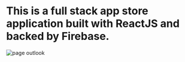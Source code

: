 # This is a full stack app store application built with ReactJS and backed by Firebase. 

![ page outlook](/assets/thumb.png)